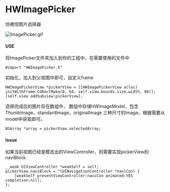 # HWImagePicker
仿微信图片选择器

![ImagePicker.gif](http://upload-images.jianshu.io/upload_images/2992566-775770de1fbb71d6.gif?imageMogr2/auto-orient/strip)

#### USE 
将ImagePicker文件夹加入到你的工程中，在需要使用的文件中 
```
#import "HWImagePicker.h"
```
初始化，加入到父视图中即可，自定义frame
```
HWImagePickerView *pickerView = [[HWImagePickerView alloc] initWithFrame:CGRectMake(0, 64, self.view.bounds.size.width, 80)];
[self.view addSubview:pickerView];
```
选择完成后的图片存在数组中， 数组中存储HWImageModel，包含ThumbImage，standardImage，originalImage 三种尺寸的Image，根据需要从model中获取即可。
```
NSArray *array = pickerView.selectedArray;
```

#### Issue
如果当前视图已经是模态出的ViewController，则需要实现pickerView的naviBlock
```
__weak UIViewController *weakSelf = self;
pickerView.naviBlock = ^(UINavigationController *naviCon) {
    [weakSelf presentViewController:naviCon animated:YES completion:nil];
};
```
